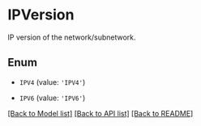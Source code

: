 # IPVersion

IP version of the network/subnetwork.

## Enum

* `IPV4` (value: `'IPV4'`)

* `IPV6` (value: `'IPV6'`)

[[Back to Model list]](../README.md#documentation-for-models) [[Back to API list]](../README.md#documentation-for-api-endpoints) [[Back to README]](../README.md)


